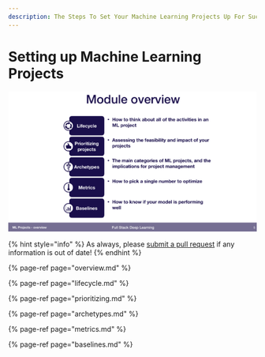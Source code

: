 ```yaml
---
description: The Steps To Set Your Machine Learning Projects Up For Success
---
```


# Setting up Machine Learning Projects

![](../../.gitbook/assets/cleanshot-2020-06-08-at-12.01.58-2x.png)

{% hint style="info" %}
As always, please [submit a pull request](https://github.com) if any information is out of date! 
{% endhint %}

{% page-ref page="overview.md" %}

{% page-ref page="lifecycle.md" %}

{% page-ref page="prioritizing.md" %}

{% page-ref page="archetypes.md" %}

{% page-ref page="metrics.md" %}

{% page-ref page="baselines.md" %}





